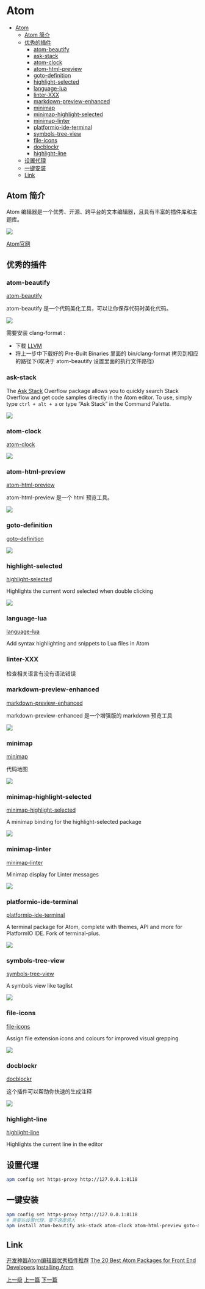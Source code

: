 # Atom


<!-- @import "[TOC]" {cmd="toc" depthFrom=1 depthTo=6 orderedList=false} -->
<!-- code_chunk_output -->

* [Atom](#atom)
	* [Atom 简介](#atom-简介)
	* [优秀的插件](#优秀的插件)
		* [atom-beautify](#atom-beautify)
		* [ask-stack](#ask-stack)
		* [atom-clock](#atom-clock)
		* [atom-html-preview](#atom-html-preview)
		* [goto-definition](#goto-definition)
		* [highlight-selected](#highlight-selected)
		* [language-lua](#language-lua)
		* [linter-XXX](#linter-xxx)
		* [markdown-preview-enhanced](#markdown-preview-enhanced)
		* [minimap](#minimap)
		* [minimap-highlight-selected](#minimap-highlight-selected)
		* [minimap-linter](#minimap-linter)
		* [platformio-ide-terminal](#platformio-ide-terminal)
		* [symbols-tree-view](#symbols-tree-view)
		* [file-icons](#file-icons)
		* [docblockr](#docblockr)
		* [highlight-line](#highlight-line)
	* [设置代理](#设置代理)
	* [一键安装](#一键安装)
	* [Link](#link)

<!-- /code_chunk_output -->

## Atom 简介

Atom 编辑器是一个优秀、开源、跨平台的文本编辑器，且具有丰富的插件库和主题库。

![](../images/atom_201801291701_1.png)

[Atom官网](https://atom.io/)

## 优秀的插件

### atom-beautify

[atom-beautify](https://atom.io/packages/atom-beautify)

atom-beautify 是一个代码美化工具，可以让你保存代码时美化代码。

![](../images/atom_201801291701_2.png)

需要安装 clang-format :
* 下载 [LLVM](http://releases.llvm.org/download.html)
* 将上一步中下载好的 Pre-Built Binaries 里面的 bin/clang-format 拷贝到相应的路径下(取决于 atom-beautify 设置里面的执行文件路径)

### ask-stack

The [Ask Stack](https://atom.io/packages/ask-stack) Overflow package allows you to quickly search Stack Overflow and get code samples directly in the Atom editor. To use, simply type ```ctrl + alt + a``` or type “Ask Stack” in the Command Palette.

![](https://i.github-camo.com/8498f81330c46a879f51af467c8b7fba808f87c6/68747470733a2f2f692e696d6775722e636f6d2f796e5a6c4f41542e676966)


### atom-clock
[atom-clock](https://atom.io/packages/atom-clock)

![](../images/atom_201801291701_3.png)

### atom-html-preview

[atom-html-preview](https://atom.io/packages/atom-html-preview)

atom-html-preview 是一个 html 预览工具。

![](../images/atom_201801291701_4.png)

### goto-definition

[goto-definition](https://atom.io/packages/goto-definition)

![](../images/atom_201801291701_5.png)

### highlight-selected

[highlight-selected](https://atom.io/packages/highlight-selected)

Highlights the current word selected when double clicking

![](../images/atom_201801291701_6.png)

### language-lua

[language-lua](https://atom.io/packages/language-lua)

Add syntax highlighting and snippets to Lua files in Atom

### linter-XXX

检查相关语言有没有语法错误

### markdown-preview-enhanced

[markdown-preview-enhanced](https://atom.io/packages/markdown-preview-enhanced)

markdown-preview-enhanced 是一个增强版的 markdown 预览工具

![](../images/atom_201801292325_1.png)

### minimap

[minimap](https://atom.io/packages/minimap)

代码地图

![](../images/atom_201801292325_2.png)

### minimap-highlight-selected

[minimap-highlight-selected](https://atom.io/packages/minimap-highlight-selected)

A minimap binding for the highlight-selected package

![](../images/atom_201801292325_3.png)

### minimap-linter

[minimap-linter](https://atom.io/packages/minimap-linter)

Minimap display for Linter messages

![](../images/atom_201801292325_4.png)

### platformio-ide-terminal

[platformio-ide-terminal](https://atom.io/packages/platformio-ide-terminal)

A terminal package for Atom, complete with themes, API and more for PlatformIO IDE. Fork of terminal-plus.


![](../images/atom_201801292325_5.png)

### symbols-tree-view

[symbols-tree-view](https://atom.io/packages/symbols-tree-view)

A symbols view like taglist

![](../images/atom_201801292325_6.png)

### file-icons

[file-icons](https://atom.io/packages/file-icons)

Assign file extension icons and colours for improved visual grepping

![](../images/atom_201801292325_7.png)

### docblockr

[docblockr](https://atom.io/packages/docblockr)

这个插件可以帮助你快速的生成注释

![](https://i.github-camo.com/385ca4340ba6b85306558d78ecb87e136024985b/68747470733a2f2f7261772e67697468756275736572636f6e74656e742e636f6d2f4e696b68696c4b616c6967652f646f63626c6f636b722f6d61737465722f7265736f75726365732f6c6f6e672d617267732e676966)

### highlight-line

[highlight-line ](https://atom.io/packages/highlight-line)

Highlights the current line in the editor

## 设置代理

```sh
apm config set https-proxy http://127.0.0.1:8118
```
## 一键安装
```sh
apm config set https-proxy http://127.0.0.1:8118
# 需要先设置代理，要不速度感人
apm install atom-beautify ask-stack atom-clock atom-html-preview goto-definition highlight-selected markdown-preview-enhanced minimap minimap-highlight-selected minimap-linter platformio-ide-terminal symbols-tree-view file-icons docblockr highlight-line
```

## Link

[开发神器Atom编辑器优秀插件推荐](https://blog.wangjunfeng.com/archives/647)
[The 20 Best Atom Packages for Front End Developers](https://www.shopify.com/partners/blog/best-atom-packages-2017)
[Installing Atom](https://flight-manual.atom.io/getting-started/sections/installing-atom/)


[上一级](base.md)
[上一篇](UseFusionAppCreateBlogApp.md)
[下一篇](config_hadoop_httpfs.md)
